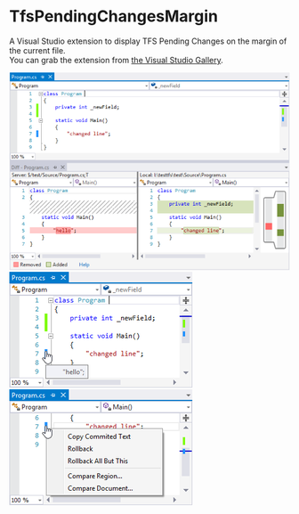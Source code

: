 TfsPendingChangesMargin
=======================

A Visual Studio extension to display TFS Pending Changes on the margin of the current file.
<br/>You can grab the extension from [the Visual Studio Gallery](http://visualstudiogallery.msdn.microsoft.com/25273ec2-fbe2-447a-8692-5ac3c35f7006, "TfsPendingChangesMargin on the Visual Studio Gallery").

![Screenshot](/Screenshots/screenshot1.png)
![Screenshot](/Screenshots/screenshot2.png)&nbsp;&nbsp;
![Screenshot](/Screenshots/screenshot3.png)

